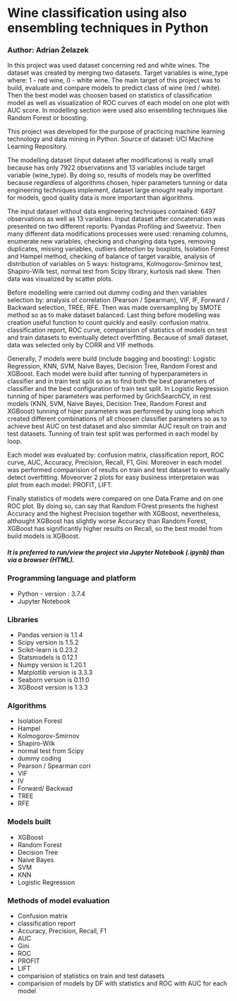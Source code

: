 # Wine classification using also ensembling techniques in Python
### Author: Adrian Żelazek

In this project was used dataset concerning red and white wines. The dataset was created by merging two datasets. Target variables is wine_type where: 1 - red wine, 0 - white wine.
The main target of this project was to build, evaluate and compare models to predict class of wine (red / white). Then the best model was choosen based on statistics of classification model as well as visualization of ROC curves of each model on one plot with AUC score. In modelling section were used also ensembling techniques like Random Forest or boosting.

This project was developed for the purpose of practicing machine learning technology and data mining in Python.
Source of dataset: UCI Machine Learning Repository.

The modelling dataset (input dataset after modifications) is really small because has only 7922 observations and 13 variables include target variable (wine_type). By doing so, results of models may be overfitted because regardless of algorithms chosen, hiper parameters tunning or data engineering techniques implement, dataset large enought really important for models, good quality data is more important than algorithms.

The input dataset without data engineering techniques contained: 6497 observations as well as 13 variables. Input dataset after concatenation was presented on two different reports: Pyandas Profiling and Sweetviz.
Then many different data modifications processes were used: renaming columns, enumerate new variables, checking and changing data types, removing duplicates, missing variables, outliers detection by boxplots, Isolation Forest and Hampel method, checking of balance of target varaible, analysis of distribution of variables on 5 ways: histograms, Kolmogorov-Smirnov test, Shapiro-Wilk test, normal test from Scipy library, kurtosis nad skew.
Then data was visualized by scatter plots.

Before modelling were carried out dummy coding and then variables selection by: analysis of correlation (Pearson / Spearman), VIF, IF, Forward / Backward selection, TREE, RFE. Then was made oversampling by SMOTE method so as to make dataset balanced. Last thing before modelling was creation useful function to count quickly and easily: confusion matrix. classification report, ROC curve, comparision of statistics of models on test and train datasets to eventually detect overfitting. Because of small dataset, data was selected only by CORR and VIF methods.

Generally, 7 models were build (include bagging and boosting): Logistic Regression, KNN, SVM, Naive Bayes, Decision Tree, Random Forest and XGBoost. Each model were build after tunning of hyperparameters in classifier and in train test split so as to find both the best parameters of classifier and the best configuration of train test split.
In Logistic Regression tunning of hiper parameters was performed by GrichSearchCV, in rest models (KNN, SVM, Naive Bayes, Decision Tree, Random Forest and XGBoost) tunning of hiper parameters was performed by using loop which created different combinations of all choosen classifier parameters so as to achieve best AUC on test dataset and also simmilar AUC result on train and test datasets. Tunning of train test split was performed in each model by loop.

Each model was evaluated by: confusion matrix, classification report, ROC curve, AUC, Accuracy, Precision, Recall, F1, Gini. Moreover in each model was performed comparision of results on train and test dataset to eventually detect overfitting. Moveorver 2 plots for easy business interpretaion was plot from each model: PROFIT, LIFT.

Finally statistics of models were compared on one Data Frame and on one ROC plot. By doing so, can say that Random FOrest presents the highest Accuracy and the highest Precision together with XGBoost, nevertheless, althought XGBoost has slightly worse Accuracy than Random Forest, XGBoost has significantly higher results on Recall, so the best model from build models is XGBoost.

##### It is preferred to run/view the project via Jupyter Notebook (.ipynb) than via a browser (HTML).

### Programming language and platform
* Python - version : 3.7.4
* Jupyter Notebook

### Libraries
* Pandas version is 1.1.4
* Scipy version is 1.5.2
* Scikit-learn is 0.23.2
* Statsmodels is 0.12.1
* Numpy version is 1.20.1
* Matplotlib version is 3.3.3
* Seaborn version is 0.11.0
* XGBoost version is 1.3.3

### Algorithms
* Isolation Forest
* Hampel
* Kolmogorov-Smirnov
* Shapiro-Wilk
* normal test from Scipy
* dummy coding
* Pearson / Spearman corr
* VIF
* IV
* Forward/ Backwad
* TREE
* RFE

### Models built
* XGBoost
* Random Forest
* Decision Tree
* Naive Bayes
* SVM
* KNN
* Logistic Regression

### Methods of model evaluation
* Confusion matrix
* classification report
* Accuracy, Precision, Recall, F1
* AUC
* Gini
* ROC
* PROFIT
* LIFT
* comparision of statistics on train and test datasets
* comparision of models by DF with statistics and ROC with AUC for each model
